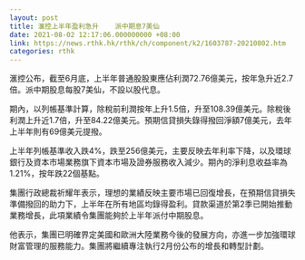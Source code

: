 ```yaml
---
layout: post
title: 滙控上半年盈利急升    派中期息7美仙
date: 2021-08-02 12:17:06.000000000 +08:00
link: https://news.rthk.hk/rthk/ch/component/k2/1603787-20210802.htm
categories: rthk
---
```


滙控公布，截至6月底，上半年普通股股東應佔利潤72.76億美元，按年急升近2.7倍。派中期股息每股7美仙，不設以股代息。

期內，以列帳基準計算，除稅前利潤按年上升1.5倍，升至108.39億美元。除稅後利潤上升近1.7倍，升至84.22億美元。預期信貸損失錄得撥回淨額7億美元，去年上半年則有69億美元提撥。

上半年列帳基準收入跌4%，跌至256億美元，主要反映去年利率下降，以及環球銀行及資本市場業務旗下資本市場及證券服務收入減少。期內的淨利息收益率為1.21%，按年跌22個基點。

集團行政總裁祈耀年表示，理想的業績反映主要市場已回復增長，在預期信貸損失準備撥回的助力下，上半年在所有地區均錄得盈利。貸款渠道於第2季已開始推動業務增長，此項業績令集團能夠於上半年派付中期股息。 

他表示，集團已明確界定美國和歐洲大陸業務今後的發展方向，亦進一步加強環球財富管理的服務能力。集團將繼續專注執行2月份公布的增長和轉型計劃。

